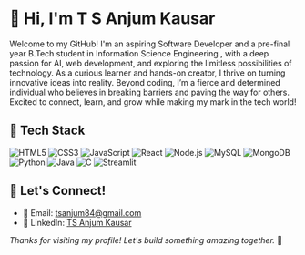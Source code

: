# 👋 Hi, I'm T S Anjum Kausar

Welcome to my GitHub! I'm an aspiring Software Developer and a pre-final year B.Tech student in Information Science Engineering , with a deep passion for AI, web development, and exploring the limitless possibilities of technology. As a curious learner and hands-on creator, I thrive on turning innovative ideas into reality. Beyond coding, I’m a fierce and determined individual who believes in breaking barriers and paving the way for others. Excited to connect, learn, and grow while making my mark in the tech world!

## 🔧 Tech Stack

![HTML5](https://img.shields.io/badge/HTML5-E34F26?style=flat&logo=html5&logoColor=white)
![CSS3](https://img.shields.io/badge/CSS3-1572B6?style=flat&logo=css3&logoColor=white)
![JavaScript](https://img.shields.io/badge/JavaScript-F7DF1E?style=flat&logo=javascript&logoColor=black)
![React](https://img.shields.io/badge/React-20232A?style=flat&logo=react&logoColor=61DAFB)
![Node.js](https://img.shields.io/badge/Node.js-339933?style=flat&logo=nodedotjs&logoColor=white)
![MySQL](https://img.shields.io/badge/MySQL-4479A1?style=flat&logo=mysql&logoColor=white)
![MongoDB](https://img.shields.io/badge/MongoDB-4EA94B?style=flat&logo=mongodb&logoColor=white)
![Python](https://img.shields.io/badge/Python-3776AB?style=flat&logo=python&logoColor=white)
![Java](https://img.shields.io/badge/Java-007396?style=flat&logo=java&logoColor=white)
![C](https://img.shields.io/badge/C-00599C?style=flat&logo=c&logoColor=white)
![Streamlit](https://img.shields.io/badge/Streamlit-FF4B4B?style=flat&logo=streamlit&logoColor=white)

## 💬 Let's Connect!

- 📧 Email: [tsanjum84@gmail.com](mailto:tsanjum84@gmail.com)
- 💼 LinkedIn: [TS Anjum Kausar](https://www.linkedin.com/in/ts-anjum-kausar-303b49270/)


_Thanks for visiting my profile! Let's build something amazing together._ 🚀

